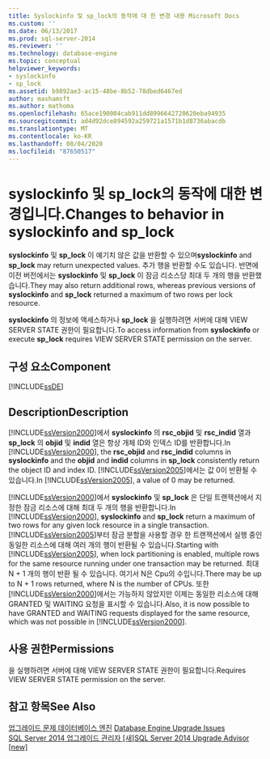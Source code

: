 ```yaml
---
title: Syslockinfo 및 sp_lock의 동작에 대 한 변경 내용 Microsoft Docs
ms.custom: ''
ms.date: 06/13/2017
ms.prod: sql-server-2014
ms.reviewer: ''
ms.technology: database-engine
ms.topic: conceptual
helpviewer_keywords:
- syslockinfo
- sp_lock
ms.assetid: b9892ae3-ac15-48be-8b52-78dbed6467ed
author: mashamsft
ms.author: mathoma
ms.openlocfilehash: 65ace190004cab911dd8996642720620eba94935
ms.sourcegitcommit: ad4d92dce894592a259721a1571b1d8736abacdb
ms.translationtype: MT
ms.contentlocale: ko-KR
ms.lasthandoff: 08/04/2020
ms.locfileid: "87650517"
---
```

# <a name="changes-to-behavior-in-syslockinfo-and-sp_lock"></a><span data-ttu-id="b7f92-102">syslockinfo 및 sp_lock의 동작에 대한 변경입니다.</span><span class="sxs-lookup"><span data-stu-id="b7f92-102">Changes to behavior in syslockinfo and sp_lock</span></span>
  <span data-ttu-id="b7f92-103">**syslockinfo** 및 **sp_lock** 이 예기치 않은 값을 반환할 수 있으며</span><span class="sxs-lookup"><span data-stu-id="b7f92-103">**syslockinfo** and **sp_lock** may return unexpected values.</span></span> <span data-ttu-id="b7f92-104">추가 행을 반환할 수도 있습니다. 반면에 이전 버전에서는 **syslockinfo** 및 **sp_lock** 이 잠금 리소스당 최대 두 개의 행을 반환했습니다.</span><span class="sxs-lookup"><span data-stu-id="b7f92-104">They may also return additional rows, whereas previous versions of **syslockinfo** and **sp_lock** returned a maximum of two rows per lock resource.</span></span>  
  
 <span data-ttu-id="b7f92-105">**syslockinfo** 의 정보에 액세스하거나 **sp_lock** 을 실행하려면 서버에 대해 VIEW SERVER STATE 권한이 필요합니다.</span><span class="sxs-lookup"><span data-stu-id="b7f92-105">To access information from **syslockinfo** or execute **sp_lock** requires VIEW SERVER STATE permission on the server.</span></span>  
  
## <a name="component"></a><span data-ttu-id="b7f92-106">구성 요소</span><span class="sxs-lookup"><span data-stu-id="b7f92-106">Component</span></span>  
 [!INCLUDE[ssDE](../../includes/ssde-md.md)]  
  
## <a name="description"></a><span data-ttu-id="b7f92-107">Description</span><span class="sxs-lookup"><span data-stu-id="b7f92-107">Description</span></span>  
 <span data-ttu-id="b7f92-108">[!INCLUDE[ssVersion2000](../../includes/ssversion2000-md.md)]에서 **syslockinfo** 의 **rsc_objid** 및 **rsc_indid** 열과 **sp_lock** 의 **objid** 및 **indid** 열은 항상 개체 ID와 인덱스 ID를 반환합니다.</span><span class="sxs-lookup"><span data-stu-id="b7f92-108">In [!INCLUDE[ssVersion2000](../../includes/ssversion2000-md.md)], the **rsc_objid** and **rsc_indid** columns in **syslockinfo** and the **objid** and **indid** columns in **sp_lock** consistently return the object ID and index ID.</span></span> <span data-ttu-id="b7f92-109">[!INCLUDE[ssVersion2005](../../includes/ssversion2005-md.md)]에서는 값 0이 반환될 수 있습니다.</span><span class="sxs-lookup"><span data-stu-id="b7f92-109">In [!INCLUDE[ssVersion2005](../../includes/ssversion2005-md.md)], a value of 0 may be returned.</span></span>  
  
 <span data-ttu-id="b7f92-110">[!INCLUDE[ssVersion2000](../../includes/ssversion2000-md.md)]에서 **syslockinfo** 및 **sp_lock** 은 단일 트랜잭션에서 지정한 잠금 리소스에 대해 최대 두 개의 행을 반환합니다.</span><span class="sxs-lookup"><span data-stu-id="b7f92-110">In [!INCLUDE[ssVersion2000](../../includes/ssversion2000-md.md)], **syslockinfo** and **sp_lock** return a maximum of two rows for any given lock resource in a single transaction.</span></span> <span data-ttu-id="b7f92-111">[!INCLUDE[ssVersion2005](../../includes/ssversion2005-md.md)]부터 잠금 분할을 사용할 경우 한 트랜잭션에서 실행 중인 동일한 리소스에 대해 여러 개의 행이 반환될 수 있습니다.</span><span class="sxs-lookup"><span data-stu-id="b7f92-111">Starting with [!INCLUDE[ssVersion2005](../../includes/ssversion2005-md.md)], when lock partitioning is enabled, multiple rows for the same resource running under one transaction may be returned.</span></span> <span data-ttu-id="b7f92-112">최대 N + 1 개의 행이 반환 될 수 있습니다. 여기서 N은 Cpu의 수입니다.</span><span class="sxs-lookup"><span data-stu-id="b7f92-112">There may be up to N + 1 rows returned, where N is the number of CPUs.</span></span> <span data-ttu-id="b7f92-113">또한 [!INCLUDE[ssVersion2000](../../includes/ssversion2000-md.md)]에서는 가능하지 않았지만 이제는 동일한 리소스에 대해 GRANTED 및 WAITING 요청을 표시할 수 있습니다.</span><span class="sxs-lookup"><span data-stu-id="b7f92-113">Also, it is now possible to have GRANTED and WAITING requests displayed for the same resource, which was not possible in [!INCLUDE[ssVersion2000](../../includes/ssversion2000-md.md)].</span></span>  
  
## <a name="permissions"></a><span data-ttu-id="b7f92-114">사용 권한</span><span class="sxs-lookup"><span data-stu-id="b7f92-114">Permissions</span></span>  
 <span data-ttu-id="b7f92-115">을 실행하려면 서버에 대해 VIEW SERVER STATE 권한이 필요합니다.</span><span class="sxs-lookup"><span data-stu-id="b7f92-115">Requires VIEW SERVER STATE permission on the server.</span></span>  
  
## <a name="see-also"></a><span data-ttu-id="b7f92-116">참고 항목</span><span class="sxs-lookup"><span data-stu-id="b7f92-116">See Also</span></span>  
 <span data-ttu-id="b7f92-117">[업그레이드 문제 데이터베이스 엔진](../../../2014/sql-server/install/database-engine-upgrade-issues.md) </span><span class="sxs-lookup"><span data-stu-id="b7f92-117">[Database Engine Upgrade Issues](../../../2014/sql-server/install/database-engine-upgrade-issues.md) </span></span>  
 [<span data-ttu-id="b7f92-118">SQL Server 2014 업그레이드 관리자 &#91;새&#93;</span><span class="sxs-lookup"><span data-stu-id="b7f92-118">SQL Server 2014 Upgrade Advisor &#91;new&#93;</span></span>](sql-server-2014-upgrade-advisor.md)  
  
  
